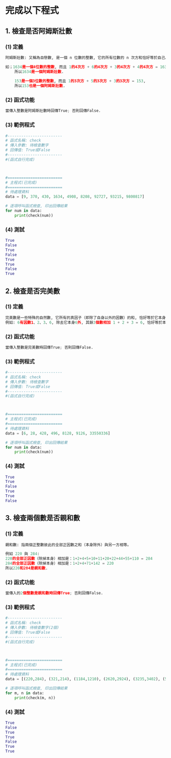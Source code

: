 # 完成以下程式


## 1. 檢查是否阿姆斯壯數

### (1) 定義
``` python
阿姆斯壯數: 又稱為自戀數, 是一個 n 位數的整數, 它的所有位數的 n 次方和恰好等於自己。

如；1634是一個4位數的整數, 而且 1的4次方 + 6的4次方 + 3的4次方 + 4的4次方 = 1634,
    所以1634是一個阿姆斯壯數.
    
    153是一個3位數的整數, 而且 1的3次方 + 5的3次方 + 3的3次方 = 153,
    所以153也是一個阿姆斯壯數.
```

### (2) 函式功能
``` python
當傳入整數是阿姆斯壯數時回傳True; 否則回傳False.
```

### (3) 範例程式
``` python
#------------------------
# 函式名稱: check
# 傳入參數: 待檢查數字
# 回傳值: True或False
#------------------------
#(函式自行完成)



#========================
# 主程式(已完成)
#========================
# 待處理資料
data = [9, 370, 430, 1634, 4908, 8208, 92727, 93215, 9800817]

# 逐項呼叫函式檢查, 印出回傳結果
for num in data:
    print(check(num))
```

### (4) 測試
``` python
True
False
True
False
True
True
False
True
```



## 2. 檢查是否完美數

### (1) 定義
``` python
完美數是一些特殊的自然數, 它所有的真因子（即除了自身以外的因數）的和, 恰好等於它本身. 
例如: 6有因數1、2、3、6, 除去它本身6外, 其餘3個數相加 1 + 2 + 3 = 6, 恰好等於本身, 所以6是一個完美數.
```

### (2) 函式功能
``` python
當傳入整數是完美數時回傳True; 否則回傳False.
```

### (3) 範例程式
``` python
#------------------------
# 函式名稱: check
# 傳入參數: 待檢查數字
# 回傳值: True或False
#------------------------
#(函式自行完成)



#========================
# 主程式(已完成)
#========================
# 待處理資料
data = [6, 28, 428, 496, 8128, 9126, 33550336]

# 逐項呼叫函式檢查, 印出回傳結果
for num in data:
    print(check(num))
```

### (4) 測試
``` python
True
True 
False
True
True
False
```


## 3. 檢查兩個數是否親和數

### (1) 定義
``` python
親和數: 指兩個正整數彼此的全部正因數之和（本身除外）與另一方相等。

例如 220 與 284:
220的全部正因數（除掉本身）相加是：1+2+4+5+10+11+20+22+44+55+110 = 284
284的全部正因數（除掉本身）相加是：1+2+4+71+142 = 220
所以220和284是親和數.
```

### (2) 函式功能
``` python
當傳入的2個整數是親和數時回傳True; 否則回傳False.
```

### (3) 範例程式
``` python
#------------------------
# 函式名稱: check
# 傳入參數: 待檢查數字(2個)
# 回傳值: True或False
#------------------------
#(函式自行完成)



#========================
# 主程式(已完成)
#========================
# 待處理資料
data = [(220,284), (321,214), (1184,1210), (2620,2924), (3235,3402), (5020,5564), (6232,6368)]

# 逐項呼叫函式檢查, 印出回傳結果
for m, n in data:
    print(check(m, n))
```

### (4) 測試
``` python
True
False
True
True
False
True
True
```
